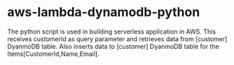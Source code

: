 # aws-lambda-dynamodb-python
  The python script is used in building serverless application in AWS.
  This receives customerId as query parameter and retrieves data from [customer] DyanmoDB table.
  Also inserts data to  [customer] DyanmoDB table for the Items[CustomerId,Name,Email].
